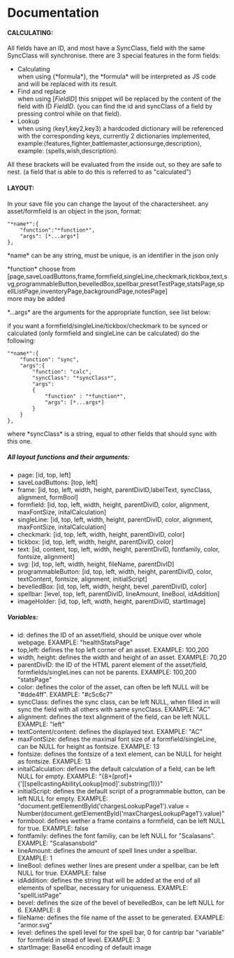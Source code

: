 # Documentation


#### CALCULATING:
All fields have an ID, and most have a SyncClass, field with the same SyncClass will synchronise.
there are 3 special features in the form fields: 

 - Calculating  
    when using \{\*formula\*\}, the \*formula\* will be interpreted as JS code and will be replaced with its result.
- Find and replace  
    when using \[*FieldID*\] this snippet will be replaced by the content of the field with ID *FieldID*. (you can find the id and syncClass of a field by pressing control while on that field).
- Lookup    
    when using ⟨key1,key2,key3⟩ a hardcoded dictionary will be referenced with the corresponding keys, currently 2 dictionaries implemented, example:⟨features,fighter,battlemaster,actionsurge,description⟩, example: ⟨spells,wish,description⟩. 

All these brackets will be evaluated from the inside out, so they are safe to nest. 
(a field that is able to do this is referred to as "calculated")


#### LAYOUT:
In your save file you can change the layout of the charactersheet.
any asset/formfield is an object in the json, 
format:

    "*name*":{
        "function":"*function*",
        "args": [*...args*]
    },

\*name\* can be any string, must be unique, is an identifier in the json only

\*function\* choose from [page,saveLoadButtons,frame,formfield,singleLine,checkmark,tickbox,text,svg,programmableButton,bevelledBox,spellbar,presetTestPage,statsPage,spellListPage,inventoryPage,backgroundPage,notesPage]    
more may be added

\*...args\* are the arguments for the appropriate function, see list below:

if you want a formfield/singleLine/tickbox/checkmark to be synced or calculated (only formfield and singleLine can be calculated) do the following:

    "*name*":{
        "function": "sync",
        "args":{
            "function": "calc",
            "syncClass": "*syncClass*",
            "args": 
            {
                "function" : "*function*",
                "args": [*...args*]
            }
        }
    },


where \*syncClass\* is a string, equal to other fields that should sync with this one.

##### All layout functions and their arguments:
 - page: [id, top, left]
 - saveLoadButtons: [top, left]    
 - frame: [id, top, left, width, height, parentDivID,labelText, syncClass, alignment, formBool]    
 - formfield: [id, top, left, width, height, parentDivID, color, alignment, maxFontSize, initalCalculation]    
 - singleLine: [id, top, left, width, height, parentDivID, color, alignment, maxFontSize, initalCalculation]   
 - checkmark: [id, top, left, width, height, parentDivID, color]   
 - tickbox: [id, top, left, width, height, parentDivID, color] 
 - text: [id, content, top, left, width, height, parentDivID, fontfamily, color, fontsize, alignment]  
 - svg: [id, top, left, width, height, fileName, parentDivID]  
 - programmableButton: [id, top, left, width, height, parentDivID, color, textContent, fontsize, alignment, initialScript] 
 - bevelledBox: [id, top, left, width, height, bevel ,parentDivID, color]  
 - spellbar: [level, top, left, parentDivID, lineAmount, lineBool, idAddition] 
 - imageHolder: [id, top, left, width, height, parentDivID, startImage]

##### Variables:
 - id: defines the ID of an asset/field, should be unique over whole webpage. EXAMPLE: "healthStatsPage"
 - top,left: defines the top left corner of an asset. EXAMPLE: 100,200
 - width, height: defines the width and height of an asset. EXAMPLE: 70,20
 - parentDivID: the ID of the HTML parent element of the asset/field, formfields/singleLines can not be parents. EXAMPLE: 100,200 "statsPage"
 - color: defines the color of the asset, can often be left NULL will be "#dde4ff". EXAMPLE: "#c5c6c7"
 - syncClass: defines the sync class, can be left NULL, when filled in will sync the field with all others with same syncClass. EXAMPLE: "AC"
 - alignment: defines the text alignment of the field, can be left NULL. EXAMPLE: "left"
 - textContent/content: defines the displayed text. EXAMPLE: "AC"
 - maxFontSize: defines the maximal font size of a formfield/singleLine, can be NULL for height as fontsize. EXAMPLE: 13
 - fontsize: defines the fontsize of a text element, can be NULL for height as fontsize. EXAMPLE: 13
 - initalCalculation: defines the default calculation of a field, can be left NULL for empty. EXAMPLE: "\{8+\[prof\]+\{'\[\[spellcastingAbilityLookup\]mod\]'.substring(1)}}"
 - initialScript: defines the default script of a programmable button, can be left NULL for empty. EXAMPLE: "document.getElementById('chargesLookupPage1').value = Number(document.getElementById('maxChargesLookupPage1').value)"
 - formbool: defines wether a frame contains a formfield, can be left NULL for true. EXAMPLE: false
 - fontfamily: defines the font familiy, can be left NULL for "Scalasans". EXAMPLE: "Scalasansbold"
 - lineAmount: defines the amount of spell lines under a spellbar. EXAMPLE: 1
 - lineBool: defines wether lines are present under a spellbar, can be left NULL for true. EXAMPLE: false
 - idAddition: defines the string that will be added at the end of all elements of spellbar, necessary for uniqueness. EXAMPLE: "spellListPage"
 - bevel: defines the size of the bevel of bevelledBox, can be left NULL for 6. EXAMPLE: 8
 - fileName: defines the file name of the asset to be generated. EXAMPLE: "armor.svg"
 - level: defines the spell level for the spell bar, 0 for cantrip bar "variable" for formfield in stead of level. EXAMPLE: 3
 - startImage: Base64 encoding of default image